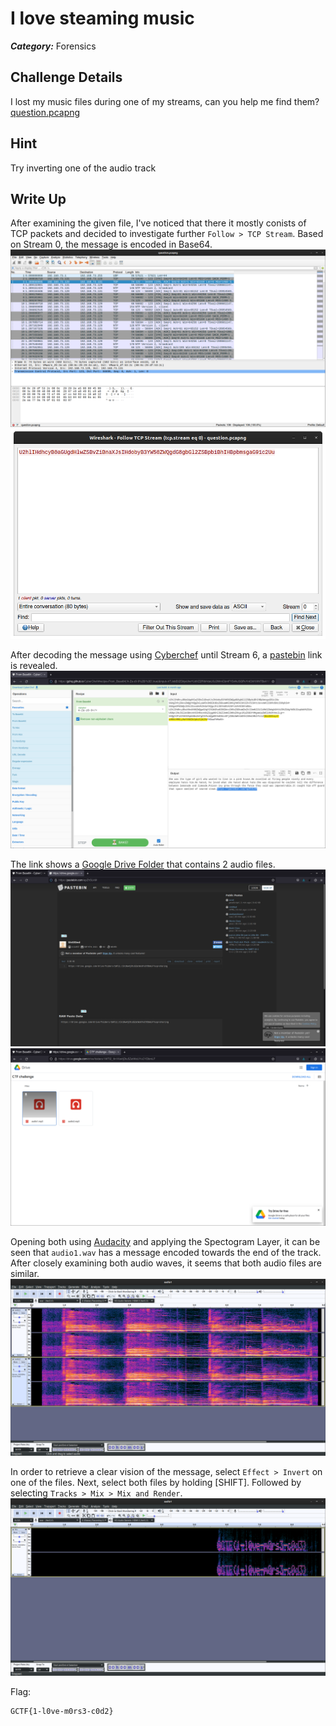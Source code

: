 # I love steaming music
___Category:___ Forensics
## Challenge Details
I lost my music files during one of my streams, can you help me find them?
[question.pcapng](question.pcapng)
## Hint
Try inverting one of the audio track

## Write Up
After examining the given file, I've noticed that there it mostly conists of TCP packets and decided to investigate further ```Follow > TCP Stream```. Based on Stream 0, the message is encoded in Base64.
![](images/1.png)
![](images/2.png)

After decoding the message using [Cyberchef](https://gchq.github.io/CyberChef/) until Stream 6, a [pastebin](https://pastebin.com/apZhSLkM) link is revealed.
![](images/3.png)

The link shows a [Google Drive Folder](https://drive.google.com/drive/folders/1WTl2_tIn1Kw4jDtu5ZatWsUYuCYDbmLF?usp=sharing) that contains 2 audio files.
![](images/4.png)
![](images/5.png)

Opening both using [Audacity](https://www.audacityteam.org/) and applying the Spectogram Layer, it can be seen that ```audio1.wav``` has a message encoded towards the end of the track. After closely examining both audio waves, it seems that both audio files are similar. 
![](images/6.png)

In order to retrieve a clear vision of the message, select ```Effect > Invert``` on one of the files. Next, select both files by holding [SHIFT]. Followed by selecting ```Tracks > Mix > Mix and Render```.
![](images/7.png)

Flag:
```sh
GCTF{1-l0ve-m0rs3-c0d2}
```